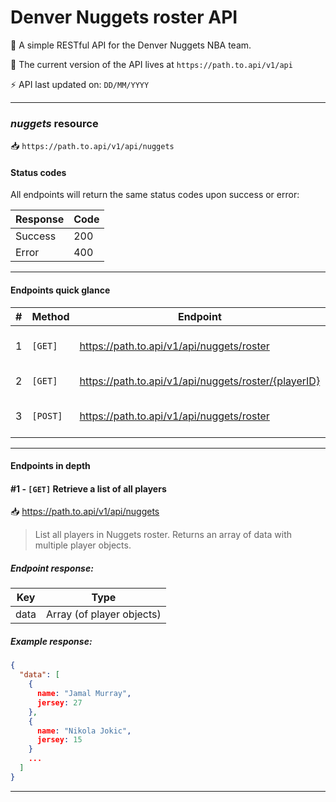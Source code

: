 # Denver Nuggets roster API

🏀 A simple RESTful API for the Denver Nuggets NBA team.

📑 The current version of the API lives at `https://path.to.api/v1/api`

⚡ API last updated on: `DD/MM/YYYY`

-----

### *nuggets* resource

📥  `https://path.to.api/v1/api/nuggets`

#### Status codes

All endpoints will return the same status codes upon success or error:

|Response|Code|
|---|---|
|Success|200|
|Error|400|

-----

#### Endpoints quick glance

|#|Method|Endpoint|Description|
|---|---|---|---|
|1|`[GET]`|https://path.to.api/v1/api/nuggets/roster|Retrieve a list of all players|
|2|`[GET]`|https://path.to.api/v1/api/nuggets/roster/{playerID}|Retrieve one player|
|3|`[POST]`|https://path.to.api/v1/api/nuggets/roster|Add new player to roster|

-----

#### Endpoints in depth

#### #1 - `[GET]` Retrieve a list of all players

📥 https://path.to.api/v1/api/nuggets

> List all players in Nuggets roster. Returns an array of data with multiple player objects.

##### Endpoint response:

|Key|Type|
|---|---|
|data|Array (of player objects)|

##### Example response:

```json
{
  "data": [
    {
      name: "Jamal Murray",
      jersey: 27
    },
    {
      name: "Nikola Jokic",
      jersey: 15
    }
    ...
  ]
}
```

-----